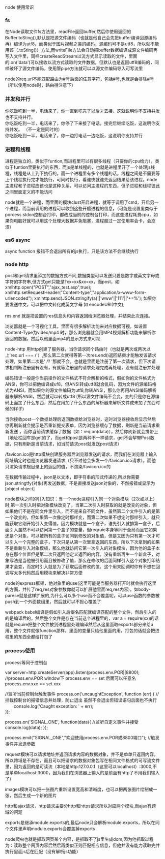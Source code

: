 node 使用常识
<h3>fs</h3>
在Node读取文件fs方法里，readFile返回buffer,然后你使用返回的Buffer.toSting(),默认是把源文件编码（也就是他自己会先把buffer编译回源编码再）编译为utf8，而类似于图片视频之类的编码，源编码可不是utf8，所以就不能用该（.toSting()）方法,而writeFile方法会自动把buffer数据编译成源文件编码再写入文件里，同样createReadStream以流方式显示读取的文件，里面的.on('data')可以接收以流方式读取的文件数据，但默认也是返回utf8编码的，同样破坏了源文件编码，使用管pipe方法就可以以源文件编码导入可写流里

node的req.url不能匹配路由为#号后面的任意字符，包括#号,也就是会排除#号（所以使用node时，路由得注意下）

<h3>并发和并行</h3>
你吃饭吃到一半，电话来了，你一直到吃完了以后才去接，这就说明你不支持并发也不支持并行。<br/>
你吃饭吃到一半，电话来了，你停了下来接了电话，接完后继续吃饭，这说明你支持并发。  （不一定是同时的）<br/>
你吃饭吃到一半，电话来了，你一边打电话一边吃饭，这说明你支持并行<br/>

<h3>进程和线程</h3>
进程是独立的，类似于funtion,而进程里可以有很多线程（只要你的cpu给力），类似于funtion里要执行的东西，而js是单线程的，也就是进程里开了一个处理js线程，线程是从上到下执行的，而一个进程里有多个线程的话，线程之间是不需要等上个线程执行完才能执行，可同时执行，看谁快就谁先返回结果给该进程。node主进程和子进程应该也是这种关系，可以访问主进程的东西，但子进程和线程彼此之间里面定义的不能访问

node就是一个进程，而里面的模块clust开启进程，就等于调用了cmd，开启另一个进程，而当前调用的进程可以收到这些开启进程的信息，（可能是设置里类似于porcess.stdon控制台打印，都改成当前的控制台打印，而这些进程耗费cpu，如果你电脑好就可以用这个处理大数据并免阻塞，进程超过一定使用率会卡，会崩溃）

<h3>es6 async</h3>
async function 报错不会退出所有的js执行，只是该方法不会继续执行

<h3>node http</h3>
post和get请求里添加的数据方式不同,数据类型可以发送只要是数字或英文字母或字符的字符串,但方式get只能是?xx=xx&xx=xx，而post，如xmlhttp.open("POST","ajax_test.asp",true);
xmlhttp.setRequestHeader("Content-type","application/x-www-form-urlencoded");
xmlhttp.send(JSON.stringify(a)||'www'||'111'||'+=%'); 如果你要发送中文，可以把中文转化成英文字母 如 encodeURI(中文);<br/>
<br/>
res.end 就是把设置的res信息头和内容返回给浏览器处理，并结束此次连接。

浏览器就是一个可视化工具，里面有很多解析功能来对应数据可视，如设置Content-Type为video/mp4 时，那么浏览器就会用MP4视频解析功能来解析你返回的数据，然后以他里面mp4的显示方式来可视

node-http 用http创建了服务器，当你请求同个路由时（也就是两次或两次以上'req.url === /'）,那么第二次就得等第一次res.end()返回结束才能触发该请求处理，如果第二次是' /? '那就不会，也就是里面是注册了第一次请求，但下次请求相判断注册里有没有，有就等注册里的请求处理完成再处理，没有就注册并处理

编码错误一般是你当前操作的文件格式不符合解析的格式，假如你的文件格式为ANSI，你可以把他编译成uf8，但ANSI转成utf8就会乱码，因为文件的源编码格式为ANSI，而如果你的源文件编码为utf8,你转ANSI，那么你再用ANSI编码解析器来解析ANSI，然后就可以转成utf8 (所以源文件编码不会变，变的只是你在源编码上面加了什么东西，然后在用加了什么东西的解析器来解析文件成未加了东西时候的样子)

当你接收post一个数据处理后返回数据给浏览器时，这时浏览器接收后显示然后你再刷新就会提示是否重新提交表单，因为浏览器缓存了数据，刷新是当前请求重新发送
，而你当前请求缓存了数据（如：req.on(data)），然后你刷新就会携带上（地址栏回车是get的了，而get和post是两种不一样请求，get不会挈带Post数据，只有刷新是当前请求，如当前请求post就发送post请求）

/favicon.ico是http模块创建服务器后浏览器发送的请求，而我们在浏览器上输入网址确定时也是浏览器发送请求（只不过他会多发一个/favicon.ico请求），而他只渲染请求根目录上的返回的值，不渲染/favicon.ico的

在数据传输过程中，json是以文本，即字符串的形式传递的,所以你需要json.stringtfy(对象)再发送数据，不是直接发送json对象的，不然报错或显示为[object object]

node模块之间的引入知识：当一个node进程引入同一个对象模块（2次或以上）时,第一次引入时把对象模块改变了，当第二次引入时获取的就是改变的对象，但如果他们不是在同文件里引入，而不是来自不同文件，虽然第二个文件引入的是第一个改变的，但如果第一次像定时那样变，而第二次如果不想定时那样引入，就只能获取它刚开始引入变得值，因为模块就是一个盒子，谁先引入就排第一盒子，后面引入虽然不可以访问第一个盒子的变量，但reqruie本身等同于全局而且它如果还是个对象，可以被所有的盒子访问到修改的对象值，但是又因为只有第一次才可以引入一个完整的盒子，下次只是从第一次里拿返回的东西，所以下次拿到的如果不是重新引入对象模板，那么他就访问它第一次引入的对象模块，因为他的盒子本身在那个位置但是第二次只返回他定义返回的内容，没有重新再生一个新盒子，对象写法是当他被引用而且被修改了值，那么在修改的后面同样引入这个对象打印结果才会变，而定时引入就是为了获取后面修改的值，这个用来回调时你有不想在回调写太多代码然后用模块来解决非常方便

node的express框架，他对象里的use(这里可能是当服务器打开时就会执行这里的方面，并传了req,res对象参数你就可以扩展他里面req,res内容)，如body-parese就是这样扩展的,为什么可以多个use而不会覆盖呢，可以use函数的参数被push到一个外面数组里，然后就可以不担心覆盖了

webpack babel编译是假如引入后缀名匹配就编译匹配的整个文件，然后引入的的是编译后的，然后整个文件是存在当前这个进程里的，var a = require(xx)的话就是require把整个文件放到进程里处理编译然后从这里面取exports部分来给a用，整个文件就像function那样，里面的变量只给他里面的用，打包的话就会把进程里的东西全都给打包了

<h3>process使用</h3>
process等同于控制台

var server=http.createServer(app).listen(process.env.POR||8800);  //process.env.POR  window下 process.env == set 后面可以任意名process.env.xxx == set xxx

//监听当前控制台触发事件
process.on('uncaughtException', function (err) {  //拦截控制台的报错信息并处理，防止退出 虽然不会退出但错误语句后面也不执行
　　console.log('Caught exception: ' + err);  
}); 

process.on('SIGNAL_ONE', function(data){  //监听自定义事件并接受
    console.log(data);
});

process.emit("SIGNAL_ONE","欢迎使用process.env.POR或8800端口");   //触发事件并发送参数


request模块可以请求地址并返回请求内容的数据对象，并不是单单只返回内容，所以跨域是不存在，而且可以把请求的数据对象包写在相同文件格式的可写流文件里，因为返回的是可读流（本地是http:127.0.0.1（这里可以localhost）:3000,不是单单localhost:3000，因为我们在浏览器上输入的是前面有http了不用我们输入了）

images模块可以把一张图片重新设置宽高和清晰度，也可以把两张图片绘制成一张，然后生成一个新的图片

http和ajax请求，http请求主要分http和https请求所以对应两个模块,而ajax有跨域的问题

exports是继承module.exports的,最后node只会解析module.exports，所以在同个文件里声明module.exports会覆盖掉exports

node爬虫也就是抓取网页某个内容，是抓取不了js里生成dom,因为他抓取过程为：读取整个网页内容后然后再类似正则匹配相应信息，但他并没有能力读取完并执行里面js后在匹配（没有解析js功能）

